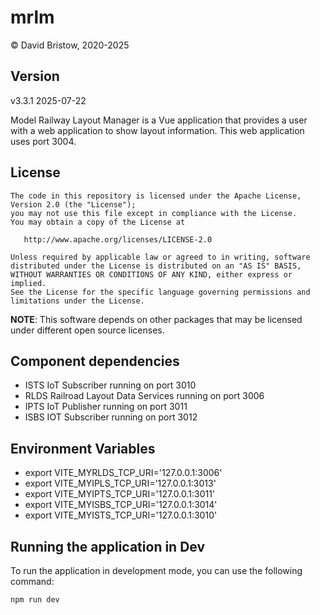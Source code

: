 # mrlm

&copy; David Bristow, 2020-2025

## Version
v3.3.1 2025-07-22


Model Railway Layout Manager is a Vue application that provides a user with a web application to show layout information.  This web application uses port 3004.

## License

    The code in this repository is licensed under the Apache License, Version 2.0 (the "License");
    you may not use this file except in compliance with the License.
    You may obtain a copy of the License at

       http://www.apache.org/licenses/LICENSE-2.0

    Unless required by applicable law or agreed to in writing, software
    distributed under the License is distributed on an "AS IS" BASIS,
    WITHOUT WARRANTIES OR CONDITIONS OF ANY KIND, either express or implied.
    See the License for the specific language governing permissions and
    limitations under the License.

**NOTE**: This software depends on other packages that may be licensed under different open source licenses.

## Component dependencies

* ISTS IoT Subscriber running on port 3010
* RLDS Railroad Layout Data Services running on port 3006
* IPTS IoT Publisher running on port 3011
* ISBS IOT Subscriber running on port 3012

## Environment Variables

* export VITE_MYRLDS_TCP_URI='127.0.0.1:3006'
* export VITE_MYIPLS_TCP_URI='127.0.0.1:3013'
* export VITE_MYIPTS_TCP_URI='127.0.0.1:3011'
* export VITE_MYISBS_TCP_URI='127.0.0.1:3014'
* export VITE_MYISTS_TCP_URI='127.0.0.1:3010'

## Running the application in Dev
To run the application in development mode, you can use the following command:

```bash
npm run dev
```
